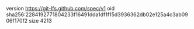 version https://git-lfs.github.com/spec/v1
oid sha256:2284192771804233f16491dda1df1f15d3936362db02e125a4c3ab0906f170f2
size 4213
